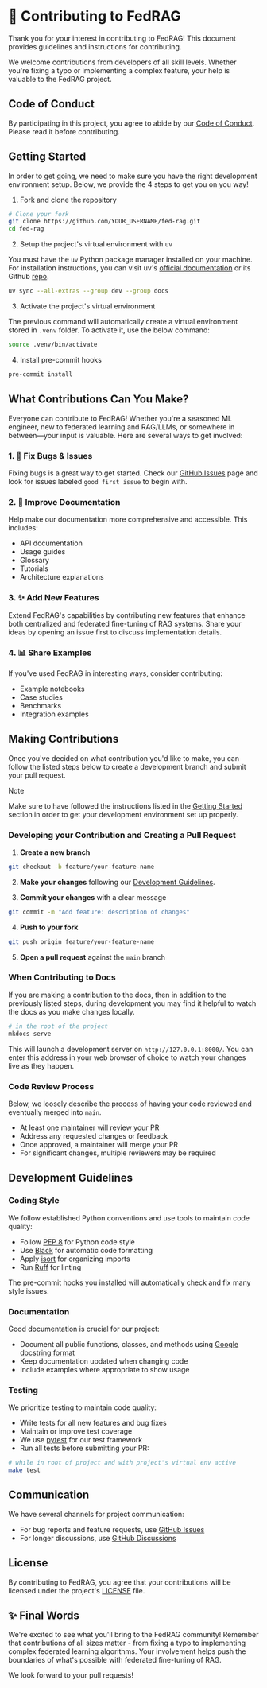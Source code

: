 <!-- markdownlint-disable-file MD041 MD029 -->

# 🌟 Contributing to FedRAG

Thank you for your interest in contributing to FedRAG! This document provides
guidelines and instructions for contributing.

We welcome contributions from developers of all skill levels. Whether you're
fixing a typo or implementing a complex feature, your help is valuable to the
FedRAG project.

## Code of Conduct

By participating in this project, you agree to abide by our [Code of Conduct](./CODE_OF_CONDUCT.md).
Please read it before contributing.

## Getting Started

In order to get going, we need to make sure you have the right development
environment setup. Below, we provide the 4 steps to get you on you way!

1. Fork and clone the repository

```sh
# Clone your fork
git clone https://github.com/YOUR_USERNAME/fed-rag.git
cd fed-rag
```

2. Setup the project's virtual environment with `uv`

You must have the `uv` Python package manager installed on your machine. For installation
instructions, you can visit uv's [official documentation](https://docs.astral.sh/uv/getting-started/installation/)
or its Github [repo](https://github.com/astral-sh/uv?tab=readme-ov-file#installation).

```sh
uv sync --all-extras --group dev --group docs
```

3. Activate the project's virtual environment

The previous command will automatically create a virtual environment stored in
`.venv` folder. To activate it, use the below command:

```sh
source .venv/bin/activate
```

4. Install pre-commit hooks

```sh
pre-commit install
```

## What Contributions Can You Make?

Everyone can contribute to FedRAG! Whether you're a seasoned ML engineer, new to
federated learning and RAG/LLMs, or somewhere in between—your input is valuable.
Here are several ways to get involved:

### 1. 🐛 Fix Bugs & Issues

Fixing bugs is a great way to get started. Check our
[GitHub Issues](https://github.com/VectorInstitute/fed-rag/issues) page and look
for issues labeled `good first issue` to begin with.

### 2. 📝 Improve Documentation

Help make our documentation more comprehensive and accessible. This includes:

- API documentation
- Usage guides
- Glossary
- Tutorials
- Architecture explanations

### 3. ✨ Add New Features

Extend FedRAG's capabilities by contributing new features that enhance both centralized
and federated fine-tuning of RAG systems. Share your ideas by opening an issue
first to discuss implementation details.

### 4. 📊 Share Examples

If you've used FedRAG in interesting ways, consider contributing:

- Example notebooks
- Case studies
- Benchmarks
- Integration examples

## Making Contributions

Once you've decided on what contribution you'd like to make, you can follow the
listed steps below to create a development branch and submit your pull request.

> [!NOTE]
> Make sure to have followed the instructions listed in the [Getting Started](#getting-started)
> section in order to get your development environment set up properly.

### Developing your Contribution and Creating a Pull Request

1. __Create a new branch__

```sh
git checkout -b feature/your-feature-name
```

2. __Make your changes__ following our [Development Guidelines](#development-guidelines).

3. __Commit your changes__ with a clear message

```sh
git commit -m "Add feature: description of changes"
```

4. __Push to your fork__

```sh
git push origin feature/your-feature-name
```

5. __Open a pull request__ against the `main` branch

### When Contributing to Docs

If you are making a contribution to the docs, then in addition to the previously
listed steps, during development you may find it helpful to watch the docs as you
make changes locally.

```sh
# in the root of the project
mkdocs serve
```

This will launch a development server on `http://127.0.0.1:8000/`. You can enter
this address in your web browser of choice to watch your changes live as they happen.

### Code Review Process

Below, we loosely describe the process of having your code reviewed and eventually
merged into `main`.

- At least one maintainer will review your PR
- Address any requested changes or feedback
- Once approved, a maintainer will merge your PR
- For significant changes, multiple reviewers may be required

## Development Guidelines

### Coding Style

We follow established Python conventions and use tools to maintain code quality:

- Follow [PEP 8](https://www.python.org/dev/peps/pep-0008/) for Python code style
- Use [Black](https://github.com/psf/black) for automatic code formatting
- Apply [isort](https://pycqa.github.io/isort/) for organizing imports
- Run [Ruff](https://github.com/astral-sh/ruff) for linting

The pre-commit hooks you installed will automatically check and fix many style issues.

### Documentation

Good documentation is crucial for our project:

- Document all public functions, classes, and methods using [Google docstring format](https://google.github.io/styleguide/pyguide.html#38-comments-and-docstrings)
- Keep documentation updated when changing code
- Include examples where appropriate to show usage

### Testing

We prioritize testing to maintain code quality:

- Write tests for all new features and bug fixes
- Maintain or improve test coverage
- We use [pytest](https://docs.pytest.org/) for our test framework
- Run all tests before submitting your PR:

```sh
# while in root of project and with project's virtual env active
make test
```

## Communication

We have several channels for project communication:

- For bug reports and feature requests, use [GitHub Issues](https://github.com/VectorInstitute/fed-rag/issues)
- For longer discussions, use [GitHub Discussions](https://github.com/VectorInstitute/fed-rag/discussions)

## License

By contributing to FedRAG, you agree that your contributions will be licensed
under the project's [LICENSE](./LICENSE) file.

## ✨ Final Words

We're excited to see what you'll bring to the FedRAG community! Remember that
contributions of all sizes matter - from fixing a typo to implementing complex
federated learning algorithms. Your involvement helps push the boundaries of what's
possible with federated fine-tuning of RAG.

We look forward to your pull requests!
